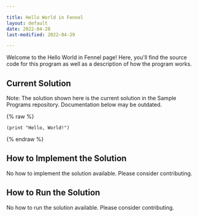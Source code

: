 ```yaml
---

title: Hello World in Fennel
layout: default
date: 2022-04-28
last-modified: 2022-04-29

---
```


Welcome to the Hello World in Fennel page! Here, you'll find the source code for this program as well as a description of how the program works.

## Current Solution

Note: The solution shown here is the current solution in the Sample Programs repository. Documentation below may be outdated.

{% raw %}

```Fennel
(print "Hello, World!")

```

{% endraw %}

## How to Implement the Solution

No how to implement the solution available. Please consider contributing.

## How to Run the Solution

No how to run the solution available. Please consider contributing.